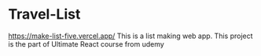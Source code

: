 # Travel-List
https://make-list-five.vercel.app/
This is a list making web app. This project is the part of Ultimate React course from udemy
